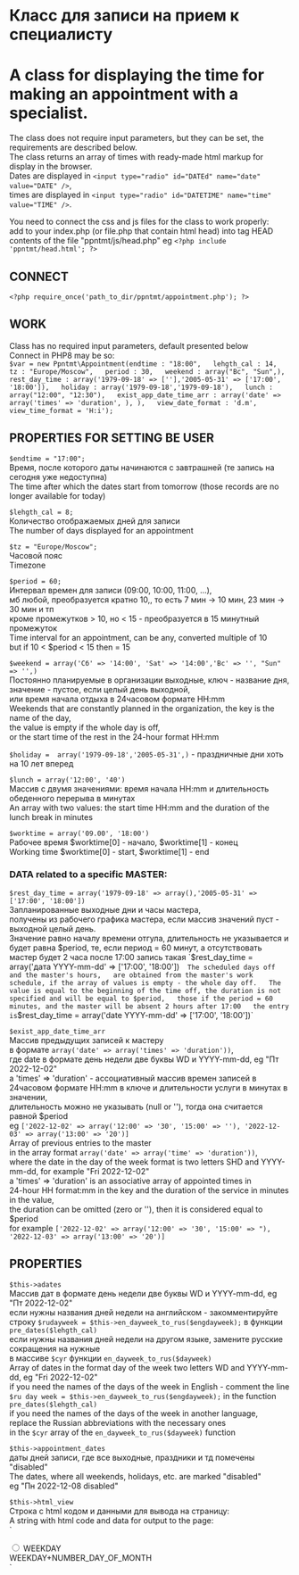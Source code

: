 # Класс для записи на прием к специалисту
# A class for displaying the time for making an appointment with a specialist.  

The class does not require input parameters, but they can be set, the requirements are described below.  
The class returns an array of times with ready-made html markup for display in the browser.  
Dates are displayed in `<input type="radio" id="DATEd" name="date" value="DATE" />`,  
times are displayed in `<input type="radio" id="DATETIME" name="time" value="TIME" />`.  

You need to connect the css and js files for the class to work properly:  
add to your index.php (or file.php that contain html head) into tag HEAD  
contents of the file "ppntmt/js/head.php" eg `<?php include 'ppntmt/head.html'; ?>`   
 
## CONNECT  
`<?php require_once('path_to_dir/ppntmt/appointment.php'); ?>`   

## WORK  
Class has no required input parameters, default presented below  
Connect in PHP8 may be so:  
`$var = new Ppntmt\Appointment(endtime : "18:00",  
                       lehgth_cal : 14,  
                       tz : "Europe/Moscow",  
                       period : 30,  
                       weekend : array("Вс", "Sun",),  
                       rest_day_time : array('1979-09-18' => [''],'2005-05-31' => ['17:00', '18:00']),  
                       holiday : array('1979-09-18','1979-09-18'),  
                       lunch : array("12:00", "12:30"),  
                       exist_app_date_time_arr : array('date' => array('times' => 'duration', ), ),  
                       view_date_format : 'd.m',  
                       view_time_format = 'H:i');`  

## PROPERTIES FOR SETTING BE USER

`$endtime = "17:00";`  
Время, после которого даты начинаются с завтрашней (те запись на сегодня уже недоступна)  
The time after which the dates start from tomorrow (those records are no longer available for today)  

`$lehgth_cal = 8;`  
Количество отображаемых дней для записи  
The number of days displayed for an appointment  

`$tz = "Europe/Moscow";`  
Часовой пояс   
Timezone  

`$period = 60;`   
Интервал времен для записи (09:00, 10:00, 11:00, ...),  
мб любой, преобразуется кратно 10,, то есть 7 мин -> 10 мин, 23 мин -> 30 мин и тп  
кроме промежутков > 10, но < 15 - преобразуется в 15 минутный промежуток  
Time interval for an appointment, can be any, converted multiple of 10  
but if 10 < $period < 15 then = 15  

`$weekend = array('Сб' => '14:00', 'Sat' => '14:00','Вс' => '', "Sun" => '',)`  
Постоянно планируемые в организации выходные, ключ - название дня,  
значение - пустое, если целый день выходной,  
или время начала отдыха в 24часовом формате HH:mm  
Weekends that are constantly planned in the organization, the key is the name of the day,  
the value is empty if the whole day is off,  
or the start time of the rest in the 24-hour format HH:mm  

`$holiday =  array('1979-09-18','2005-05-31',)` - праздничные дни хоть на 10 лет вперед  

`$lunch = array('12:00', '40')`  
Массив c двумя значениями: время начала HH:mm и длительность обеденного перерыва в минутах  
An array with two values: the start time HH:mm and the duration of the lunch break in minutes  

`$worktime = array('09.00', '18:00')`  
Рабочее время $worktime[0] - начало, $worktime[1] - конец  
Working time $worktime[0] - start, $worktime[1] - end  


### DATA related to a specific MASTER:  

`$rest_day_time = array('1979-09-18' => array(),'2005-05-31' => ['17:00', '18:00'])`  
Запланированные выходные дни и часы мастера,  
получены из рабочего графика мастера, если массив значений пуст - выходной целый день.  
Значение равно началу времени отгула, длительность не указывается и будет равна $period,  
те, если период = 60 минут, а отсутствовать мастер будет 2 часа после 17:00  
запись такая `$rest_day_time = array('дата YYYY-mm-dd' => ['17:00', '18:00'])`  
The scheduled days off and the master's hours,  
are obtained from the master's work schedule, if the array of values is empty - the whole day off.  
The value is equal to the beginning of the time off, the duration is not specified and will be equal to $period,  
those if the period = 60 minutes, and the master will be absent 2 hours after 17:00  
the entry is `$rest_day_time = array('date YYYY-mm-dd' => ['17:00', '18:00'])`  

`$exist_app_date_time_arr`  
Массив предыдущих записей к мастеру  
в формате `array('date' => array('times' => 'duration'))`,  
где date в формате день недели две буквы WD и YYYY-mm-dd, eg "Пт 2022-12-02"  
а 'times' => 'duration' - ассоциативный массив времен записей в  
24часовом формате HH:mm в ключе и длительности услуги в минутах в значении,  
длительность можно не указывать (null or ''), тогда она считается равной $period  
eg `['2022-12-02' => array('12:00' => '30', '15:00' => ''), '2022-12-03' => array('13:00' => '20')]`  
Array of previous entries to the master  
in the array format `array('date' => array('time' => 'duration'))`,  
where the date in the day of the week format is two letters SHD and YYYY-mm-dd, for example "Fri 2022-12-02"  
a 'times' => 'duration' is an associative array of appointed times in  
24-hour HH format:mm in the key and the duration of the service in minutes in the value,  
the duration can be omitted (zero or ''), then it is considered equal to $period  
for example  `['2022-12-02' => array('12:00' => '30', '15:00' => "), '2022-12-03' => array('13:00' => '20')]`  


## PROPERTIES  

`$this->adates`  
Массив дат в формате день недели две буквы WD и YYYY-mm-dd, eg "Пт 2022-12-02"  
если нужны названия дней недели на английском - закомментируйте строку 
`$rudayweek = $this->en_dayweek_to_rus($engdayweek);` в функции `pre_dates($lehgth_cal)`  
если нужны названия дней недели на другом языке, замените русские сокращения на нужные  
в массиве `$cyr` функции `en_dayweek_to_rus($dayweek)`  
Array of dates in the format day of the week two letters WD and YYYY-mm-dd, eg "Fri 2022-12-02"  
if you need the names of the days of the week in English - comment the line  
`$ru day week = $this->en_dayweek_to_rus($engdayweek);` in the function `pre_dates($lehgth_cal)`  
if you need the names of the days of the week in another language,  
replace the Russian abbreviations with the necessary ones  
in the `$cyr` array of the `en_dayweek_to_rus($dayweek)` function  

`$this->appointment_dates`  
даты дней записи, где все выходные, праздники и тд помечены "disabled"  
The dates, where all weekends, holidays, etc. are marked "disabled"  
 eg "Пн 2022-12-08 disabled"  

`$this->html_view`  
Строка c html кодом и данными для вывода на страницу:  
A string with html code and data for output to the page:  
`<div class="master_datetime" id="master_datetime">
  <div class="master_dates">
    <div class="master_date">
      <input type="radio" class="dat" id="DATEd" name="date" value="DATE" />
      <label for="DATEd">WEEKDAY<br />WEEKDAY+NUMBER_DAY_OF_MONTH</label>
    </div>
  </div>
  <div class="master_times" style="display:none;" id="tDATE">
    <div class="master_time ">
      <input type="radio" id="DATETIME" name="time" value="TIME" required />
      <label for="DATETIME">TIME</label>
    </div>
  </div>
</div>`
